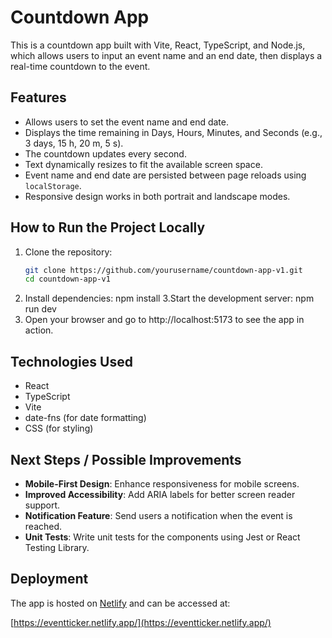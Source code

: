 # Countdown App

This is a countdown app built with Vite, React, TypeScript, and Node.js, which allows users to input an event name and an end date, then displays a real-time countdown to the event.

## Features

- Allows users to set the event name and end date.
- Displays the time remaining in Days, Hours, Minutes, and Seconds (e.g., 3 days, 15 h, 20 m, 5 s).
- The countdown updates every second.
- Text dynamically resizes to fit the available screen space.
- Event name and end date are persisted between page reloads using `localStorage`.
- Responsive design works in both portrait and landscape modes.

## How to Run the Project Locally

1. Clone the repository:
   ```bash
   git clone https://github.com/yourusername/countdown-app-v1.git
   cd countdown-app-v1
   ```
2. Install dependencies:
   npm install
   3.Start the development server:
   npm run dev
3. Open your browser and go to http://localhost:5173 to see the app in action.

## Technologies Used

- React
- TypeScript
- Vite
- date-fns (for date formatting)
- CSS (for styling)

## Next Steps / Possible Improvements

- **Mobile-First Design**: Enhance responsiveness for mobile screens.
- **Improved Accessibility**: Add ARIA labels for better screen reader support.
- **Notification Feature**: Send users a notification when the event is reached.
- **Unit Tests**: Write unit tests for the components using Jest or React Testing Library.

## Deployment

The app is hosted on [Netlify](https://www.netlify.com/) and can be accessed at:

[https://eventticker.netlify.app/](https://eventticker.netlify.app/)
